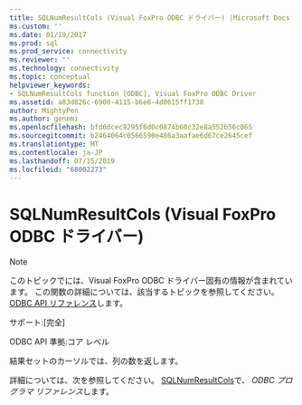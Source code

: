 ```yaml
---
title: SQLNumResultCols (Visual FoxPro ODBC ドライバー) |Microsoft Docs
ms.custom: ''
ms.date: 01/19/2017
ms.prod: sql
ms.prod_service: connectivity
ms.reviewer: ''
ms.technology: connectivity
ms.topic: conceptual
helpviewer_keywords:
- SQLNumResultCols function [ODBC], Visual FoxPro ODBC Driver
ms.assetid: a83d826c-6908-4115-b6e6-4d0615ff1738
author: MightyPen
ms.author: genemi
ms.openlocfilehash: bfd6dcec9295f6d0c0874b60c32e8a552b56c065
ms.sourcegitcommit: b2464064c0566590e486a3aafae6d67ce2645cef
ms.translationtype: MT
ms.contentlocale: ja-JP
ms.lasthandoff: 07/15/2019
ms.locfileid: "68002273"
---
```

# <a name="sqlnumresultcols-visual-foxpro-odbc-driver"></a>SQLNumResultCols (Visual FoxPro ODBC ドライバー)
> [!NOTE]  
>  このトピックでには、Visual FoxPro ODBC ドライバー固有の情報が含まれています。 この関数の詳細については、該当するトピックを参照してください。 [ODBC API リファレンス](../../odbc/reference/syntax/odbc-api-reference.md)します。  
  
 サポート:[完全]  
  
 ODBC API 準拠:コア レベル  
  
 結果セットのカーソルでは、列の数を返します。  
  
 詳細については、次を参照してください。 [SQLNumResultCols](../../odbc/reference/syntax/sqlnumresultcols-function.md)で、 *ODBC プログラマ リファレンス*します。
